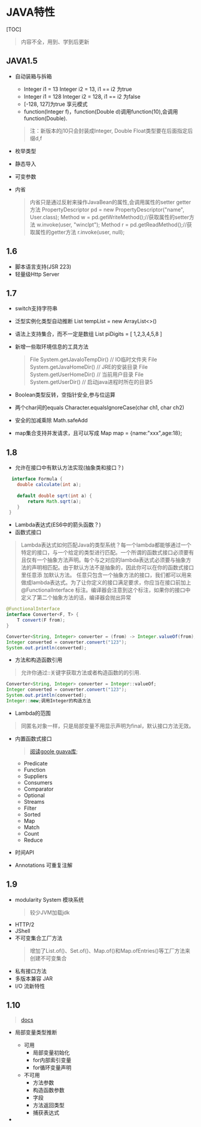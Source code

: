 # JAVA特性

[TOC]

> 内容不全，用到、学到后更新

## JAVA1.5

- 自动装箱与拆箱

  - Integer i1 = 13 Integer i2 = 13, i1 == i2 为true 
  - Integer i1 = 128 Integer i2 = 128, i1 == i2 为false
  - [-128, 127]为true 享元模式
  - function(Integer f)，function(Double d)调用function(10),会调用function(Double).
  > 注：新版本的j10只会封装成Integer, Double Float类型要在后面指定后缀d,f

- 枚举类型
- 静态导入
- 可变参数
- 内省

  >内省只是通过反射来操作JavaBean的属性,会调用属性的setter getter方法
PropertyDescriptor pd = new PropertyDescriptor("name", User.class);
Method w = pd.getWriteMethod();//获取属性的setter方法
w.invoke(user, "winclpt");
Method r = pd.getReadMethod();//获取属性的getter方法
r.invoke(user, null);

## 1.6

- 脚本语言支持(JSR 223)
- 轻量级Http Server

## 1.7

- switch支持字符串
- 泛型实例化类型自动推断 List<String> tempList = new ArrayList<>()
- 语法上支持集合，而不一定是数组 List<Integer> piDigits = [ 1,2,3,4,5,8 ]
- 新增一些取环境信息的工具方法
  >File System.getJavaIoTempDir() // IO临时文件夹
File System.getJavaHomeDir() // JRE的安装目录
File System.getUserHomeDir() // 当前用户目录
File System.getUserDir() // 启动java进程时所在的目录5

- Boolean类型反转，空指针安全,参与位运算
- 两个char间的equals Character.equalsIgnoreCase(char ch1, char ch2)
- 安全的加减乘除 Math.safeAdd
- map集合支持并发请求，且可以写成 Map map = {name:"xxx",age:18};

## 1.8

- 允许在接口中有默认方法实现(抽象类和接口？)

```java
  interface Formula {  
    double calculate(int a);  
  
    default double sqrt(int a) {  
        return Math.sqrt(a);  
    }  
 }
```

- Lambda表达式(ES6中的箭头函数？)
- 函数式接口

>Lambda表达式如何匹配Java的类型系统？每一个lambda都能够通过一个特定的接口，与一个给定的类型进行匹配。一个所谓的函数式接口必须要有 且仅有一个抽象方法声明。每个与之对应的lambda表达式必须要与抽象方法的声明相匹配。由于默认方法不是抽象的，因此你可以在你的函数式接口里任意添 加默认方法。
任意只包含一个抽象方法的接口，我们都可以用来做成lambda表达式。为了让你定义的接口满足要求，你应当在接口前加上@FunctionalInterface 标注。编译器会注意到这个标注，如果你的接口中定义了第二个抽象方法的话，编译器会抛出异常

```java
@FunctionalInterface  
interface Converter<F, T> {  
    T convert(F from);  
}  

Converter<String, Integer> converter = (from) -> Integer.valueOf(from);  
Integer converted = converter.convert("123");  
System.out.println(converted);
```

- 方法和构造函数引用
> 允许你通过::关键字获取方法或者构造函数的的引用.

```java
Converter<String, Integer> converter = Integer::valueOf;  
Integer converted = converter.convert("123");  
System.out.println(converted);
Integer::new;调用Integer的构造方法
```

- Lambda的范围
> 同匿名对象一样，只是局部变量不用显示声明为final，默认接口方法无效。

- 内置函数式接口
  > [阅读goole guava库](https://github.com/google/guava);

  - Predicate
  - Function
  - Suppliers
  - Consumers
  - Comparator
  - Optional
  - Streams
  - Filter
  - Sorted
  - Map
  - Match
  - Count
  - Reduce
- 时间API
- Annotations 可重复注解

## 1.9

- modularity System 模块系统 
  > 较少JVM加载jdk
- HTTP/2
- JShell
- 不可变集合工厂方法
  > 增加了List.of()、Set.of()、Map.of()和Map.ofEntries()等工厂方法来创建不可变集合
- 私有接口方法
- 多版本兼容 JAR
- I/O 流新特性

## 1.10

> [docs](https://docs.oracle.com/javase/10/docs/api/overview-summary.html)

- 局部变量类型推断
  - 可用
    - 局部变量初始化
    - for内部索引变量
    - for循环变量声明
  - 不可用
    - 方法参数
    - 构造函数参数
    - 字段
    - 方法返回类型
    - 捕获表达式

- 